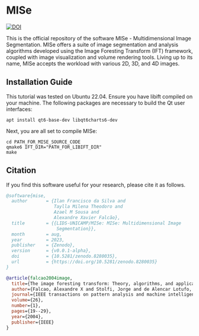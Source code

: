 # MISe

[![DOI](https://zenodo.org/badge/599198442.svg)](https://zenodo.org/badge/latestdoi/599198442)

This is the official repository of the software MISe - Multidimensional Image Segmentation. MISe offers a suite of image segmentation and analysis algorithms developed using the Image Foresting Transform (IFT) framework, coupled with image visualization and volume rendering tools. Living up to its name, MISe accepts the workload with various 2D, 3D, and 4D images.

## Installation Guide

This tutorial was tested on Ubuntu 22.04. Ensure you have libift compiled on your machine. The following packages are necessary to build the Qt user interfaces:

```console
apt install qt6-base-dev libqt6charts6-dev
```

Next, you are all set to compile MISe:

```console
cd PATH_FOR_MISE_SOURCE_CODE
qmake6 IFT_DIR="PATH_FOR_LIBIFT_DIR"
make
```

## Citation

If you find this software useful for your research, please cite it as follows.

```bibtex
@software{mise,
  author       = {Ilan Francisco da Silva and
                  Taylla Milena Theodoro and
                  Azael M Sousa and
                  Alexandre Xavier Falcão},
  title        = {{LIDS-UNICAMP/MISe: MISe: Multidimensional Image 
                   Segmentation}},
  month        = aug,
  year         = 2023,
  publisher    = {Zenodo},
  version      = {v0.0.1-alpha},
  doi          = {10.5281/zenodo.8280035},
  url          = {https://doi.org/10.5281/zenodo.8280035}
}

@article{falcao2004image,
  title={The image foresting transform: Theory, algorithms, and applications},
  author={Falcao, Alexandre X and Stolfi, Jorge and de Alencar Lotufo, Roberto},
  journal={IEEE transactions on pattern analysis and machine intelligence},
  volume={26},
  number={1},
  pages={19--29},
  year={2004},
  publisher={IEEE}
}
```
